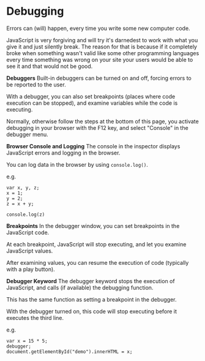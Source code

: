 # Debugging
  Errors can (will) happen, every time you write some new computer code.

JavaScript is very forgiving and will try it's darnedest to work with what you give it and just silently break. The reason for that is because if it completely broke when something wasn't valid like some other programming languages every time something was wrong on your site your users would be able to see it and that would not be good.

**Debuggers**
Built-in debuggers can be turned on and off, forcing errors to be reported to the user.

With a debugger, you can also set breakpoints (places where code execution can be stopped), and examine variables while the code is executing.

Normally, otherwise follow the steps at the bottom of this page, you activate debugging in your browser with the F12 key, and select "Console" in the debugger menu.

**Browser Console and Logging**
The console in the inspector displays JavaScript errors and logging in the browser.

You can log data in the browser by using `console.log()`.

e.g.
```
var x, y, z;
x = 1;
y = 2;
z = x + y;

console.log(z)
```

**Breakpoints**
In the debugger window, you can set breakpoints in the JavaScript code.

At each breakpoint, JavaScript will stop executing, and let you examine JavaScript values.

After examining values, you can resume the execution of code (typically with a play button).

**Debugger Keyword**
The debugger keyword stops the execution of JavaScript, and calls (if available) the debugging function.

This has the same function as setting a breakpoint in the debugger.

With the debugger turned on, this code will stop executing before it executes the third line.

e.g.
```
var x = 15 * 5;
debugger;
document.getElementById("demo").innerHTML = x;
```
